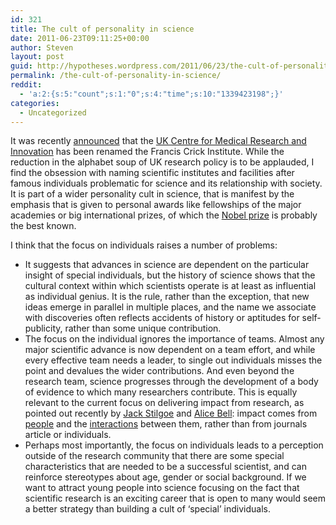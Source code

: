 ```yaml
---
id: 321
title: The cult of personality in science
date: 2011-06-23T09:11:25+00:00
author: Steven
layout: post
guid: http://hypotheses.wordpress.com/2011/06/23/the-cult-of-personality-in-science/
permalink: /the-cult-of-personality-in-science/
reddit:
  - 'a:2:{s:5:"count";s:1:"0";s:4:"time";s:10:"1339423198";}'
categories:
  - Uncategorized
---
```

<div class="posterous_autopost">
  <p>
    It was recently <a href="http://www.ukcmri.ac.uk/news/press-releases/a-new-name-for-ukcmri">announced</a> that the <a href="http://www.ukcmri.ac.uk/">UK Centre for Medical Research and Innovation</a> has been renamed the Francis Crick Institute. While the reduction in the alphabet soup of UK research policy is to be applauded, I find the obsession with naming scientific institutes and facilities after famous individuals problematic for science and its relationship with society. It is part of a wider personality cult in science, that is manifest by the emphasis that is given to personal awards like fellowships of the major academies or big international prizes, of which the <a href="http://nobelprize.org/">Nobel prize</a> is probably the best known.
  </p>
  
  <p>
    I think that the focus on individuals raises a number of problems:
  </p>
  
  <ul>
    <li>
      It suggests that advances in science are dependent on the particular insight of special individuals, but the history of science shows that the cultural context within which scientists operate is at least as influential as individual genius. It is the rule, rather than the exception, that new ideas emerge in parallel in multiple places, and the name we associate with discoveries often reflects accidents of history or aptitudes for self-publicity, rather than some unique contribution.
    </li>
    <li>
      The focus on the individual ignores the importance of teams. Almost any major scientific advance is now dependent on a team effort, and while every effective team needs a leader, to single out individuals misses the point and devalues the wider contributions. And even beyond the research team, science progresses through the development of a body of evidence to which many researchers contribute. This is equally relevant to the current focus on delivering impact from research, as pointed out recently by <a href="https://twitter.com/#!/Jackstilgoe">Jack Stilgoe</a> and <a href="https://twitter.com/#!/alicebell">Alice Bell</a>: impact comes from <a href="http://jackstilgoe.wordpress.com/2011/06/13/people-not-papers-rethinking-impact/">people</a> and the <a href="http://alicerosebell.wordpress.com/2011/06/15/kaboom-exploding-impact/">interactions</a> between them, rather than from journals article or individuals.
    </li>
    <li>
      Perhaps most importantly, the focus on individuals leads to a perception outside of the research community that there are some special characteristics that are needed to be a successful scientist, and can reinforce stereotypes about age, gender or social background. If we want to attract young people into science focusing on the fact that scientific research is an exciting career that is open to many would seem a better strategy than building a cult of ‘special’ individuals.
    </li>
  </ul>
  
  <p>
    &nbsp;
  </p>
</div>